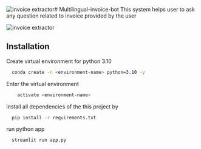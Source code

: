 ![invoice extractor](https://github.com/saurabhznaikz/Multilingual-invoice-bot/assets/52929512/eee468a7-42ac-48bd-8fac-8e40ad5f714e)# Multilingual-invoice-bot
This system helps user to ask any question related to invoice provided by the user


![invoice extractor](https://github.com/saurabhznaikz/Multilingual-invoice-bot/assets/52929512/5e5d9575-b79c-4d83-a3de-2e53de9db6d8)

## Installation

Create virtual environment for python 3.10

```bash
  conda create -n <environment-name> python=3.10 -y
```
Enter the virtual environment
```bash
    activate <environment-name>
```
install all dependencies of the this project by 
```bash
  pip install -r requirements.txt
```
run python app
```bash
  streamlit run app.py
```
